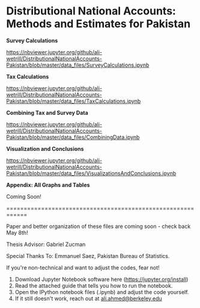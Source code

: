# Distributional National Accounts: Methods and Estimates for Pakistan

**Survey Calculations**

https://nbviewer.jupyter.org/github/ali-wetrill/DistributionalNationalAccounts-Pakistan/blob/master/data_files/SurveyCalculations.ipynb

**Tax Calculations**

https://nbviewer.jupyter.org/github/ali-wetrill/DistributionalNationalAccounts-Pakistan/blob/master/data_files/TaxCalculations.ipynb

**Combining Tax and Survey Data**

https://nbviewer.jupyter.org/github/ali-wetrill/DistributionalNationalAccounts-Pakistan/blob/master/data_files/CombiningData.ipynb

**Visualization and Conclusions**

https://nbviewer.jupyter.org/github/ali-wetrill/DistributionalNationalAccounts-Pakistan/blob/master/data_files/VisualizationsAndConclusions.ipynb

**Appendix: All Graphs and Tables**

Coming Soon!

============================================================

Paper and better organization of these files are coming soon - check back May 8th!

Thesis Advisor: Gabriel Zucman

Special Thanks To: Emmanuel Saez, Pakistan Bureau of Statistics.

If you're non-technical and want to adjust the codes, fear not! 

1) Download Jupyter Notebook software here (https://jupyter.org/install)
2) Read the attached guide that tells you how to run the notebook.
3) Open the IPython notebook files (.ipynb) and adjust the code yourself.
4) If it still doesn't work, reach out at ali.ahmed@berkeley.edu
